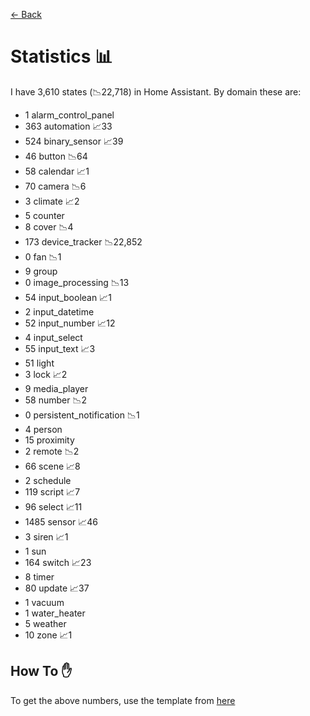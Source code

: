 [<- Back](README.md)
# Statistics 📊
I have 3,610 states (📉22,718) in Home Assistant.
By domain these are:
-   1 alarm_control_panel
-   363 automation 📈33
-   524 binary_sensor 📈39
-   46 button 📉64
-   58 calendar 📈1
-   70 camera 📉6
-   3 climate 📈2
-   5 counter
-   8 cover 📉4
-   173 device_tracker 📉22,852
-   0 fan 📉1
-   9 group
-   0 image_processing 📉13
-   54 input_boolean 📈1
-   2 input_datetime
-   52 input_number 📈12
-   4 input_select
-   55 input_text 📈3
-   51 light
-   3 lock 📈2
-   9 media_player
-   58 number 📉2
-   0 persistent_notification 📉1
-   4 person
-   15 proximity
-   2 remote 📉2
-   66 scene 📈8
-   2 schedule
-   119 script 📈7
-   96 select 📈11
-   1485 sensor 📈46
-   3 siren 📈1
-   1 sun
-   164 switch 📈23
-   8 timer
-   80 update 📈37
-   1 vacuum
-   1 water_heater
-   5 weather
-   10 zone 📈1

## How To ✋
To get the above numbers, use the template from [here](https://www.reddit.com/r/homeassistant/comments/plmy7e/use_this_template_and_show_us_some_details_about/?utm_medium=android_app&utm_source=share)

